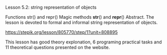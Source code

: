Lesson 5.2: string representation of objects

Functions str() and repr()
Magic methods **str**() and **repr**()
Abstract. The lesson is devoted to formal and informal string representation of objects.

https://stepik.org/lesson/805770/step/1?unit=808895

This lesson has good theory explonation, 6 programing practical tasks and 11 theoretical questions presented on the website.

